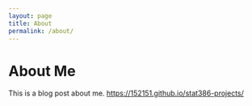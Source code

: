 ```yaml
---
layout: page
title: About
permalink: /about/
---
```


# About Me
This is a blog post about me.
https://152151.github.io/stat386-projects/
